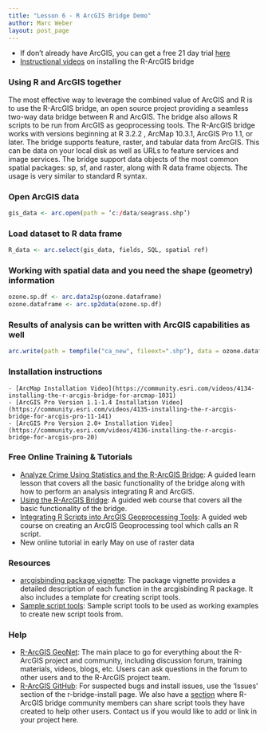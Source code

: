 ```yaml
---
title: "Lesson 6 - R ArcGIS Bridge Demo"
author: Marc Weber
layout: post_page
---
```


- If don’t already have ArcGIS, you can get a free 21 day trial [here](http://www.arcgis.com/features/free-trial.html)
- [Instructional videos](https://community.esri.com/groups/rstats/content?filterID=contentstatus%5Bpublished%5D~objecttype~objecttype%5Bvideo%5D) on installing the R-ArcGIS bridge

### Using R and ArcGIS together
The most effective way to leverage the combined value of ArcGIS and R is to use the R-ArcGIS bridge, an open source project providing a seamless two-way data bridge between R and ArcGIS. The bridge also allows R scripts to be run from ArcGIS as geoprocessing tools.
The R-ArcGIS bridge works with versions beginning at R 3.2.2 , ArcMap 10.3.1, ArcGIS Pro 1.1, or later.
The bridge supports feature, raster, and tabular data from ArcGIS. This can be data on your local disk as well as URLs to feature services and image services. The bridge support data objects of the most common spatial packages: sp, sf, and raster, along with R data frame objects. The usage is very similar to standard R syntax. 

### Open ArcGIS data
```r
gis_data <- arc.open(path = ‘c:/data/seagrass.shp’)
```

### Load dataset to R data frame
```r
R_data <- arc.select(gis_data, fields, SQL, spatial ref)
```

### Working with spatial data and you need the shape (geometry) information
```r
ozone.sp.df <- arc.data2sp(ozone.dataframe)
ozone.dataframe <- arc.sp2data(ozone.sp.df)
```

### Results of analysis can be written with ArcGIS capabilities as well
```r
arc.write(path = tempfile("ca_new", fileext=".shp"), data = ozone.dataframe)
```

### Installation instructions
	- [ArcMap Installation Video](https://community.esri.com/videos/4134-installing-the-r-arcgis-bridge-for-arcmap-1031)
	- [ArcGIS Pro Version 1.1-1.4 Installation Video](https://community.esri.com/videos/4135-installing-the-r-arcgis-bridge-for-arcgis-pro-11-141)
	- [ArcGIS Pro Version 2.0+ Installation Video](https://community.esri.com/videos/4136-installing-the-r-arcgis-bridge-for-arcgis-pro-20)

### Free Online Training & Tutorials
  - [Analyze Crime Using Statistics and the R-ArcGIS Bridge](https://learn.arcgis.com/en/projects/analyze-crime-using-statistics-and-the-r-arcgis-bridge/): A guided learn lesson that covers all the basic functionality of the bridge along with how to perform an analysis integrating R and ArcGIS. 
  - [Using the R-ArcGIS Bridge](https://www.esri.com/training/catalog/58b5e417b89b7e000d8bfe45/using-the-r-arcgis-bridge/): A guided web course that covers all the basic functionality of the bridge.
  - [Integrating R Scripts into ArcGIS Geoprocessing Tools](https://www.esri.com/training/catalog/58b5e578b89b7e000d8bfffd/integrating-r-scripts-into-arcgis-geoprocessing-tools/): A guided web course on creating an ArcGIS Geoprocessing tool which calls an R script.
  - New online tutorial in early May on use of raster data

### Resources
  - [arcgisbinding package vignette](https://r-arcgis.github.io/assets/arcgisbinding-vignette.html): The package vignette provides a detailed description of each function in the arcgisbinding R package. It also includes a template for creating script tools. 
  - [Sample script tools](https://github.com/R-ArcGIS/r-sample-tools): Sample script tools to be used as working examples to create new script tools from. 

### Help
  - [R-ArcGIS GeoNet](https://community.esri.com/groups/rstats): The main place to go for everything about the R-ArcGIS project and community, including discussion forum, training materials, videos, blogs, etc. Users can ask questions in the forum to other users and to the R-ArcGIS project team.
  - [R-ArcGIS GitHub](https://github.com/R-ArcGIS/r-bridge/issues): For suspected bugs and install issues, use the ‘Issues’ section of the r-bridge-install page. We also have a [section](https://github.com/R-ArcGIS/CHANS-tools) where R-ArcGIS bridge community members can share script tools they have created to help other users. Contact us if you would like to add or link in your project here.

